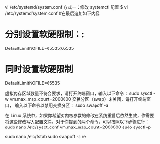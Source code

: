 vi /etc/systemd/system.conf
方式一：修改 systemctl 配置
$ vi /etc/systemd/system.conf #在最后追加如下内容
# 分别设置软硬限制：<Soft Limit>:<Hard Limit>
DefaultLimitNOFILE=65535:65535
# 同时设置软硬限制
DefaultLimitNOFILE=65535


虚拟内存区域数量不符合要求，请打开终端窗口，输入以下命令：
sudo sysctl -w vm.max_map_count=2000000
交换分区（swap）未关闭，请打开终端窗口， 输入以下命令以禁用交换分区：
sudo swapoff -a


在 Linux 系统中，如果你希望对内核参数的修改在系统重启后依然生效，你需要将这些修改写入配置文件。对于你提到的两个命令，可以按照以下步骤进行：
sudo nano /etc/sysctl.conf
vm.max_map_count=2000000
sudo sysctl -p


sudo nano /etc/fstab
sudo swapoff -a
re